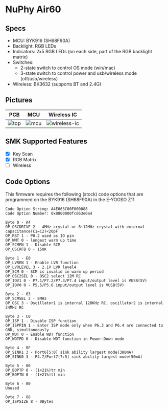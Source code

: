# NuPhy Air60 

## Specs

- MCU: BYK916 (SH68F90A)
- Backlight: RGB LEDs
- Indicators: 2x5 RGB LEDs (on each side, part of the RGB backlight matrix)
- Switches:
    - 2-state switch to control OS mode (win/mac)
    - 3-state switch to control power and usb/wireless mode (off/usb/wireless)
- Wireless: BK3632 (supports BT and 2.4G)

## Pictures

| PCB | MCU | Wireless IC |
| --- | --- | ----------- |
| ![top](https://github.com/carlossless/smk/assets/498906/43ad50b2-6666-424d-94f8-ca8e9207eb7b) | ![mcu](https://github.com/carlossless/smk/assets/498906/295a8904-d131-45e1-a5dd-d2938b1a116b) | ![wireless-ic](https://github.com/carlossless/smk/assets/498906/ab980bf1-6123-4947-b05b-c006d6e41ef0) |

## SMK Supported Features

- [x] Key Scan
- [x] RGB Matrix
- [ ] Wireless

## Code Options

This firmware requires the following (stock) code options that are programmed on the BYK916 (SH68F90A) in the E-YOOSO Z11

```
Code Option String: A4E063C00F000088
Code Option Number: 0x8800000fc063e0a4

Byte 0 - A4
OP_OSCDRIVE 2 - 4MHz crystal or 8~12MHz crystal with external capacitance(C1=C2)<20pF
OP_RST 1 - P0.2 used as IO pin
OP_WMT 0 - longest warm up time
OP_SCMEN 1 - Disable SCM
OP_OSCRFB 0 - 150K

Byte 1 - E0
OP_LVREN 1 - Enable LVR function
OP_LVRLEVEL 3 - 2.1V LVR level4
OP_SCM 0 - SCM is invalid in warm up period
OP_OSC2SEL 0 - OSC2 select 12M RC
OP_IOV1 0 - P7.1/P7.2/P7.3/P7.4 input/output level is VUSB(5V)
OP_IOV0 0 - P5.5/P5.6 input/output level is VUSB(5V)

Byte 2 - 63
OP_SCMSEL 3 - 8MHz
OP_OSC 3 - Oscillator1 is internal 128KHz RC, oscillator2 is internal 24MHz RC

Byte 3 - C0
OP_ISP 1 - Disable ISP function
OP_ISPPIN 1 - Enter ISP mode only when P6.3 and P6.4 are connected to GND, simultaneously
OP_WDT 0 - Enable WDT function
OP_WDTPD 0 - Disable WDT function in Power-Down mode

Byte 4 - 0F
OP_SINK1 3 - Port6[5:0] sink ability largest mode(380mA)
OP_SINK0 3 - P4.7/Port7[7:5] sink ability largest mode(50mA)

Byte 5 - 00
OP_BOPTP 0 - (1+21%)tr min
OP_BOPTN 0 - (1+21%)tf min

Byte 6 - 00
Unused

Byte 7 - 88
OP_ISPSIZE 8 - 0Bytes
```
